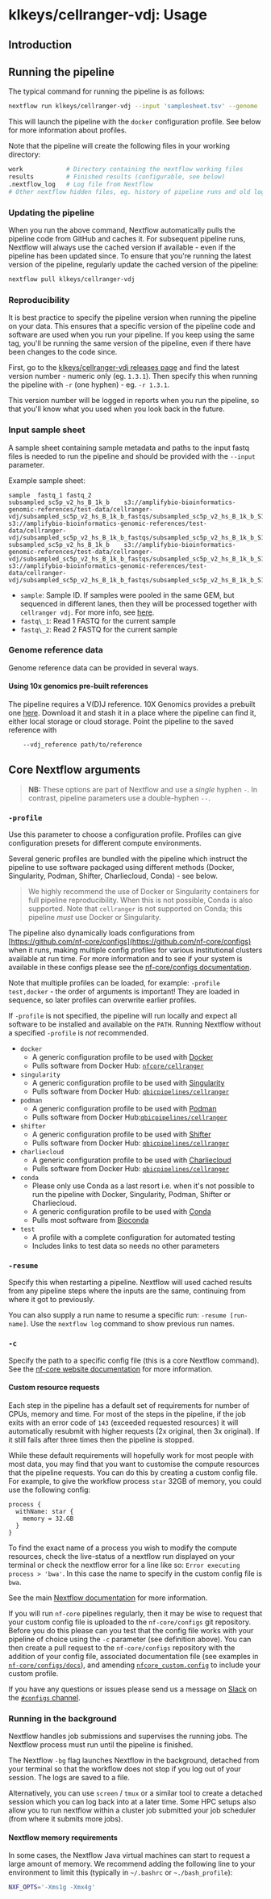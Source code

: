 # klkeys/cellranger-vdj: Usage

## Introduction

## Running the pipeline

The typical command for running the pipeline is as follows:

```bash
nextflow run klkeys/cellranger-vdj --input 'samplesheet.tsv' --genome 'GRCh38' -profile docker
```

This will launch the pipeline with the `docker` configuration profile. See below for more information about profiles.

Note that the pipeline will create the following files in your working directory:

```bash
work            # Directory containing the nextflow working files
results         # Finished results (configurable, see below)
.nextflow_log   # Log file from Nextflow
# Other nextflow hidden files, eg. history of pipeline runs and old logs.
```

### Updating the pipeline

When you run the above command, Nextflow automatically pulls the pipeline code from GitHub and caches it.
For subsequent pipeline runs, Nextflow will always use the cached version if available - even if the pipeline has been updated since.
To ensure that you're running the latest version of the pipeline, regularly update the cached version of the pipeline:

```bash
nextflow pull klkeys/cellranger-vdj
```

### Reproducibility

It is best practice to specify the pipeline version when running the pipeline on your data.
This ensures that a specific version of the pipeline code and software are used when you run your pipeline.
If you keep using the same tag, you'll be running the same version of the pipeline, even if there have been changes to the code since.

First, go to the [klkeys/cellranger-vdj releases page](https://github.com/klkeys/cellranger-vdj/releases) and find the latest version number - numeric only (eg. `1.3.1`). Then specify this when running the pipeline with `-r` (one hyphen) - eg. `-r 1.3.1`.

This version number will be logged in reports when you run the pipeline, so that you'll know what you used when you look back in the future.

### Input sample sheet

A sample sheet containing sample metadata and paths to the input fastq files is needed to run the pipeline and should be provided with the `--input` parameter.

Example sample sheet:

```tsv
sample	fastq_1	fastq_2
subsampled_sc5p_v2_hs_B_1k_b	s3://amplifybio-bioinformatics-genomic-references/test-data/cellranger-vdj/subsampled_sc5p_v2_hs_B_1k_b_fastqs/subsampled_sc5p_v2_hs_B_1k_b_S1_L001_R1_001.fastq.gz	s3://amplifybio-bioinformatics-genomic-references/test-data/cellranger-vdj/subsampled_sc5p_v2_hs_B_1k_b_fastqs/subsampled_sc5p_v2_hs_B_1k_b_S1_L001_R2_001.fastq.gz
subsampled_sc5p_v2_hs_B_1k_b	s3://amplifybio-bioinformatics-genomic-references/test-data/cellranger-vdj/subsampled_sc5p_v2_hs_B_1k_b_fastqs/subsampled_sc5p_v2_hs_B_1k_b_S1_L002_R1_001.fastq.gz	s3://amplifybio-bioinformatics-genomic-references/test-data/cellranger-vdj/subsampled_sc5p_v2_hs_B_1k_b_fastqs/subsampled_sc5p_v2_hs_B_1k_b_S1_L002_R2_001.fastq.gz
```

* `sample`: Sample ID. If samples were pooled in the same GEM, but sequenced in different lanes, then they will be processed together with `cellranger vdj`. For more info, see [here](https://support.10xgenomics.com/single-cell-vdj/software/pipelines/latest/what-is-cell-ranger).
* `fastq\_1`: Read 1 FASTQ for the current sample
* `fastq\_2`: Read 2 FASTQ for the current sample

### Genome reference data

Genome reference data can be provided in several ways.

#### Using 10x genomics pre-built references

The pipeline requires a V(D)J reference. 10X Genomics provides a prebuilt one [here](https://support.10xgenomics.com/single-cell-vdj/software/downloads/latest).
Download it and stash it in a place where the pipeline can find it, either local storage or cloud storage.
Point the pipeline to the saved reference with

```bash
    --vdj_reference path/to/reference
```

## Core Nextflow arguments

> **NB:** These options are part of Nextflow and use a _single_ hyphen `-`. In contrast, pipeline parameters use a double-hyphen `--`.

### `-profile`

Use this parameter to choose a configuration profile. Profiles can give configuration presets for different compute environments.

Several generic profiles are bundled with the pipeline which instruct the pipeline to use software packaged using different methods (Docker, Singularity, Podman, Shifter, Charliecloud, Conda) - see below.

> We highly recommend the use of Docker or Singularity containers for full pipeline reproducibility.
When this is not possible, Conda is also supported.
Note that `cellranger` is not supported on Conda; this pipeline _must_ use Docker or Singularity.

The pipeline also dynamically loads configurations from [https://github.com/nf-core/configs](https://github.com/nf-core/configs) when it runs, making multiple config profiles for various institutional clusters available at run time.
For more information and to see if your system is available in these configs please see the [nf-core/configs documentation](https://github.com/nf-core/configs#documentation).

Note that multiple profiles can be loaded, for example: `-profile test,docker` - the order of arguments is important!
They are loaded in sequence, so later profiles can overwrite earlier profiles.

If `-profile` is not specified, the pipeline will run locally and expect all software to be installed and available on the `PATH`.
Running Nextflow without a specified `-profile` is _not_ recommended.

* `docker`
  * A generic configuration profile to be used with [Docker](https://docker.com/)
  * Pulls software from Docker Hub: [`nfcore/cellranger`](https://hub.docker.com/r/nfcore/cellranger)
* `singularity`
  * A generic configuration profile to be used with [Singularity](https://sylabs.io/docs/)
  * Pulls software from Docker Hub: [`qbicpipelines/cellranger`](https://hub.docker.com/r/qbicpipelines/cellranger/)
* `podman`
  * A generic configuration profile to be used with [Podman](https://podman.io/)
  * Pulls software from Docker Hub:[`qbicpipelines/cellranger`](https://hub.docker.com/r/qbicpipelines/cellranger/)
* `shifter`
  * A generic configuration profile to be used with [Shifter](https://nersc.gitlab.io/development/shifter/how-to-use/)
  * Pulls software from Docker Hub: [`qbicpipelines/cellranger`](https://hub.docker.com/r/qbicpipelines/cellranger/)
* `charliecloud`
  * A generic configuration profile to be used with [Charliecloud](https://hpc.github.io/charliecloud/)
  * Pulls software from Docker Hub: [`qbicpipelines/cellranger`](https://hub.docker.com/r/qbicpipelines/cellranger/)
* `conda`
  * Please only use Conda as a last resort i.e. when it's not possible to run the pipeline with Docker, Singularity, Podman, Shifter or Charliecloud.
  * A generic configuration profile to be used with [Conda](https://conda.io/docs/)
  * Pulls most software from [Bioconda](https://bioconda.github.io/)
* `test`
  * A profile with a complete configuration for automated testing
  * Includes links to test data so needs no other parameters

### `-resume`

Specify this when restarting a pipeline. Nextflow will used cached results from any pipeline steps where the inputs are the same, continuing from where it got to previously.

You can also supply a run name to resume a specific run: `-resume [run-name]`. Use the `nextflow log` command to show previous run names.

### `-c`

Specify the path to a specific config file (this is a core Nextflow command). See the [nf-core website documentation](https://nf-co.re/usage/configuration) for more information.

#### Custom resource requests

Each step in the pipeline has a default set of requirements for number of CPUs, memory and time.
For most of the steps in the pipeline, if the job exits with an error code of `143` (exceeded requested resources) it will automatically resubmit with higher requests (2x original, then 3x original).
If it still fails after three times then the pipeline is stopped.

While these default requirements will hopefully work for most people with most data, you may find that you want to customise the compute resources that the pipeline requests.
You can do this by creating a custom config file.
For example, to give the workflow process `star` 32GB of memory, you could use the following config:

```nextflow
process {
  withName: star {
    memory = 32.GB
  }
}
```

To find the exact name of a process you wish to modify the compute resources, check the live-status of a nextflow run displayed on your terminal or check the nextflow error for a line like so: `Error executing process > 'bwa'`.
In this case the name to specify in the custom config file is `bwa`.

See the main [Nextflow documentation](https://www.nextflow.io/docs/latest/config.html) for more information.

If you will run `nf-core` pipelines regularly, then it may be wise to request that your custom config file is uploaded to the `nf-core/configs` git repository.
Before you do this please can you test that the config file works with your pipeline of choice using the `-c` parameter (see definition above).
You can then create a pull request to the `nf-core/configs` repository with the addition of your config file, associated documentation file (see examples in [`nf-core/configs/docs`](https://github.com/nf-core/configs/tree/master/docs)), and amending [`nfcore_custom.config`](https://github.com/nf-core/configs/blob/master/nfcore_custom.config) to include your custom profile.

If you have any questions or issues please send us a message on [Slack](https://nf-co.re/join/slack) on the [`#configs` channel](https://nfcore.slack.com/channels/configs).

### Running in the background

Nextflow handles job submissions and supervises the running jobs. The Nextflow process must run until the pipeline is finished.

The Nextflow `-bg` flag launches Nextflow in the background, detached from your terminal so that the workflow does not stop if you log out of your session.
The logs are saved to a file.

Alternatively, you can use `screen` / `tmux` or a similar tool to create a detached session which you can log back into at a later time.
Some HPC setups also allow you to run nextflow within a cluster job submitted your job scheduler (from where it submits more jobs).

#### Nextflow memory requirements

In some cases, the Nextflow Java virtual machines can start to request a large amount of memory.
We recommend adding the following line to your environment to limit this (typically in `~/.bashrc` or `~./bash_profile`):

```bash
NXF_OPTS='-Xms1g -Xmx4g'
```
